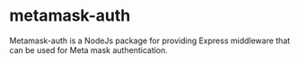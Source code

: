 # metamask-auth
Metamask-auth is a NodeJs package for providing Express middleware that can be used for Meta mask authentication.
